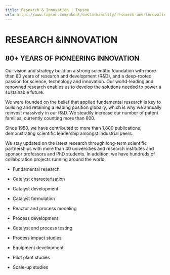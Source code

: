 ```yaml
---
title: Research & Innovation | Topsoe
url: https://www.topsoe.com/about/sustainability/research-and-innovation#main-content
---
```


# RESEARCH &INNOVATION

## 80+ YEARS OF PIONEERING INNOVATION

Our vision and strategy build on a strong scientific foundation with more than 80 years of research and development (R&D), and a deep-rooted passion for science, technology and innovation. Our world-leading and renowned research enables us to develop the solutions needed to power a sustainable future.

We were founded on the belief that applied fundamental research is key to building and retaining a leading position globally, which is why we annually reinvest massively in our R&D. We steadily increase our number of patent families, currently counting more than 600.

Since 1950, we have contributed to more than 1,800 publications, demonstrating scientific leadership amongst industrial peers.

We stay updated on the latest research through long-term scientific partnerships with more than 40 universities and research institutes and sponsor professors and PhD students. In addition, we have hundreds of collaboration projects running around the world.

- Fundamental research

- Catalyst characterization

- Catalyst development

- Catalyst formulation

- Reactor and process modeling

- Process development

- Catalyst and process testing

- Process impact studies

- Equipment development

- Pilot plant studies

- Scale-up studies